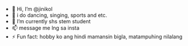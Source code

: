 - 👋 Hi, I’m @jinikol
- 👀 i do dancing, singing, sports and etc.
- 🌱 I’m currently shs stem student 
- 📫 message me lng sa insta
- ⚡ Fun fact: hobby ko ang hindi mamansin bigla, matampuhing nilalang

<!---
jinikol/jinikol is a ✨ special ✨ repository because its `README.md` (this file) appears on your GitHub profile.
You can click the Preview link to take a look at your changes.
--->
